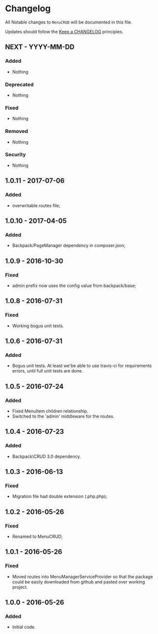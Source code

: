 # Changelog

All Notable changes to `MenuCRUD` will be documented in this file.

Updates should follow the [Keep a CHANGELOG](http://keepachangelog.com/) principles.

## NEXT - YYYY-MM-DD

### Added
- Nothing

### Deprecated
- Nothing

### Fixed
- Nothing

### Removed
- Nothing

### Security
- Nothing


## 1.0.11 - 2017-07-06

### Added
- overwritable routes file;


## 1.0.10 - 2017-04-05

### Added
- Backpack/PageManager dependency in composer.json;


## 1.0.9 - 2016-10-30

### Fixed
- admin prefix now uses the config value from backpack/base;


## 1.0.8 - 2016-07-31

### Fixed
- Working bogus unit tests.



## 1.0.6 - 2016-07-31

### Added
- Bogus unit tests. At least we'be able to use travis-ci for requirements errors, until full unit tests are done.


## 1.0.5 - 2016-07-24

### Added
- Fixed MenuItem children relationship.
- Switched to the 'admin' middleware for the routes.


## 1.0.4 - 2016-07-23

### Added
- Backpack\CRUD 3.0 dependency.


## 1.0.3 - 2016-06-13

### Fixed
- Migration file had double extension (.php.php);


## 1.0.2 - 2016-05-26

### Fixed
- Renamed to MenuCRUD;


## 1.0.1 - 2016-05-26

### Fixed
- Moved routes into MenuManagerServiceProvider so that the package could be easily downloaded from github and pasted over working project.


## 1.0.0 - 2016-05-26

### Added
- Initial code.
